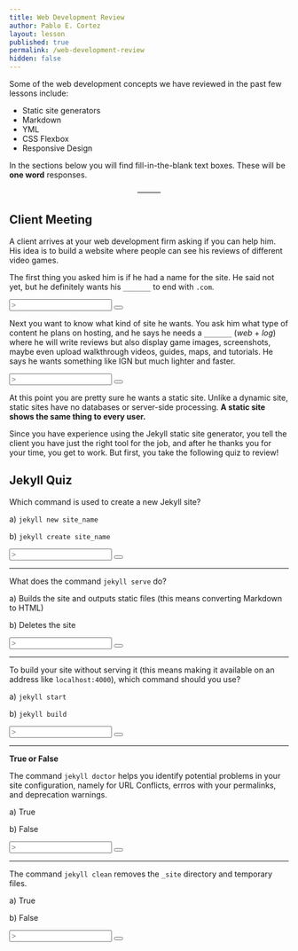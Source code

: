 ```yaml
---
title: Web Development Review
author: Pablo E. Cortez
layout: lesson
published: true
permalink: /web-development-review
hidden: false
---
```


Some of the web development concepts we have reviewed in the past few lessons include:

- Static site generators
- Markdown
- YML
- CSS Flexbox
- Responsive Design


In the sections below you will find fill-in-the-blank text boxes. These will be **one word** responses.

<div style="text-align: center;">
        &mdash;&mdash;&mdash;
</div>

## Client Meeting

A client arrives at your web development firm asking if you can help him. His idea is to build a website where people can see his reviews of different video games.

The first thing you asked him is if he had a name for the site. He said not yet, but he definitely wants his `_______` to end with `.com`.

<div style="visibility: visible;" class="lesson" data-answer="domain">
<input type="text" class="userInput" placeholder="> ">
        <button class="checkBtn" onclick="checkAnswer(this)"></button>
        <p class="feedback">
        </p>

</div>

Next you want to know what kind of site he wants. You ask him what type of content he plans on hosting, and he says he needs a `_______` (*web* + *log*) where he will write reviews but also display game images, screenshots, maybe even upload walkthrough videos, guides, maps, and tutorials. He says he wants something like IGN but much lighter and faster.

<div style="visibility: visible;" class="lesson" data-answer="blog">
<input type="text" class="userInput" placeholder=">">
        <button class="checkBtn" onclick="checkAnswer(this)"></button>
        <p class="feedback">
        </p>

</div>

At this point you are pretty sure he wants a static site. Unlike a dynamic site, static sites have no databases or server-side processing. **A static site shows the same thing to every user.**

Since you have experience using the Jekyll static site generator, you tell the client you have just the right tool for the job, and after he thanks you for your time, you get to work. But first, you take the following quiz to review!

## Jekyll Quiz

Which command is used to create a new Jekyll site?

a) `jekyll new site_name`

b) `jekyll create site_name`

<div class="lesson" data-answer="a">
<input type="text" class="userInput" placeholder=">">
        <button class="checkBtn" onclick="checkAnswer(this)"></button>
        <p class="feedback">
        </p>
</div>

---

What does the command `jekyll serve` do?

a) Builds the site and outputs static files (this means converting Markdown to HTML)

b) Deletes the site

<div class="lesson" data-answer="a">
<input type="text" class="userInput" placeholder=">">
        <button class="checkBtn" onclick="checkAnswer(this)"></button>
        <p class="feedback">
        </p>
</div>

---

To build your site without serving it (this means making it available on an address like `localhost:4000`), which command should you use?

a) `jekyll start`

b) `jekyll build`

<div class="lesson" data-answer="b">
<input type="text" class="userInput" placeholder=">">
        <button class="checkBtn" onclick="checkAnswer(this)"></button>
        <p class="feedback">
        </p>
</div>

---

**True or False**

The command `jekyll doctor` helps you identify potential problems in your site configuration, namely for URL Conflicts, errros with your permalinks, and deprecation warnings.

a) True

b) False

<div class="lesson" data-answer="a">
<input type="text" class="userInput" placeholder=">">
        <button class="checkBtn" onclick="checkAnswer(this)"></button>
        <p class="feedback">
        </p>
</div>

---

The command `jekyll clean` removes the `_site` directory and temporary files.

a) True

b) False

<div class="lesson" data-answer="a">
<input type="text" class="userInput" placeholder=">">
        <button class="checkBtn" onclick="checkAnswer(this)"></button>
        <p class="feedback">
        </p>
</div>
